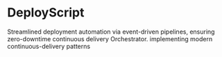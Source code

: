 # DeployScript
Streamlined deployment automation via event-driven pipelines, ensuring zero-downtime continuous delivery Orchestrator. implementing modern continuous-delivery patterns

